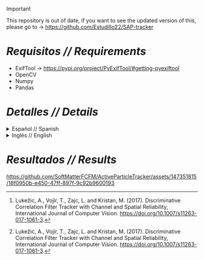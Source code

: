 >[!IMPORTANT]
>This repository is out of date, if you want to see the updated version of this, please go to -> https://github.com/Estudillo22/SAP-tracker

# *Requisitos // Requirements*
- ExifTool  ->  https://pypi.org/project/PyExifTool/#getting-pyexiftool
- OpenCV 
- Numpy
- Pandas

# *Detalles // Details*
<details>
  <summary>Español // Spanish</summary>
  
# Información
En este repositorio hay carpetas con los modulos por separado (ingles o español), una llamada "Automatic",
el cual tiene un codigo que incluye todos los modulos para hacer el proceso de rastreo de manera automatizada.
Se recomienda usar el modulo de "RastreoV1.10" para rastrear la particula ya que, el codigo de "AutoTrack" esta 
en una fase preliminar.

Este codigo se apoya de la libreria [OpenCV](https://opencv.org/), en dado caso se requiera conocer mas a 
detalle las funciones utilizadas de la libreria, pueden recurrir a su [documentación](https://docs.opencv.org/).
Cada modulo mostrado aqui tiene una descripcion dentro del codigo como comentario.

# *Rastreo de una Partícula*
ActiveParticleTracker es un conjunto de codigos en Python con modulos para rastreo de particulas activas sinteticas en 2D.
## Modulo de Fotograma Inicial
Este modulo nos ayuda a encontrar el fotograma donde iniciara nuestro rastreo, primero se obtiene un fotograma
con baja luminosidad dependiendo del porcentaje de oscuridad deseado, luego se superponen los fotogramas para
detectar movimiento de la partícula y por ultimo, cuando se detecta movimiento, se utiliza uno de los fotogramas 
superpuestos* como nuestro fotograma inicial.

Versión mas reciente V0.14.

![Imagen2](https://github.com/SoftMatterFCFM/ActiveParticleTracker/assets/147351815/795239e0-84a5-47c6-b96d-b51a8de2b2ed) ======> 
![Imagen3](https://github.com/SoftMatterFCFM/ActiveParticleTracker/assets/147351815/726bbe7e-7879-44bb-8935-5144b021b761)


*La superposición consta de 5 fotogramas sumados, si el fotograma inicial que
arroja el programa no funciona para iniciar el rastreo, puede tomar un numero
de fotograma ± 2 del numero de fotograma dado por el código.

## Modulo para Región de Interés.
Este modulo nos permite calcular las dimensiones y la posición del área donde esta la partícula,
para evitar el ruido que pueda haber en las imágenes del video. Esta región de interés son necesarias
para usar el método DCF-CSRT de rastreo. 

Versión mas reciente V1.8.

![Imagen1](https://github.com/SoftMatterFCFM/ActiveParticleTracker/assets/147351815/cc477cbc-c206-4a5f-969f-f4109957993b)


## Modulo de Rastreo.
Se usa el modulo de rastreo para obtener la trayectoria de una partícula activa sintética.
Este modulo utiliza como base el método DCF-CSRT *(Discriminative Correlation Filter with Channel 
and Spatial Reliability Tracker)* [^2] . 

Versión mas reciente V1.10.

![Imagen4](https://github.com/SoftMatterFCFM/ActiveParticleTracker/assets/147351815/053c75d3-48cd-4067-be2f-6ada5e2daa82)


[^2]: Lukežic, A., Vojír, T., Zajc, L. and Kristan, M. (2017). Discriminative Correlation Filter Tracker with Channel and Spatial Reliability, International Journal of Computer Vision. https://doi.org/10.1007/s11263-017-1061-3.
</details>

<details>
  <summary>Inglés // English</summary>

# *Information*
In this repository there are folders with separate modules (English or Spanish) one named "Automatic" which has
a script that includes all the modules to do the tracking process in an automated way. We recommend the use of
"TrackerV1.10" module to track the particle since the "AutoTrack" script is in a preliminary phase.

These codes are supported by the [OpenCV](https://opencv.org/) library, if you need to know more details about the functions
used by the library, you can refer to its [documentation](https://docs.opencv.org/). Each module shown here has a description inside the script as a comment.


# *Active Particle Tracking*
ActiveParticleTracker is a set of Python codes with modules for tracking synthetic active particles in 2D.
## Initial Frame Module 
This module helps us to find the frame in which the tracking is going to start, it obtains a frame with low luminosity according to a darkness percentage, then it uses 
the frame superposition to detect the particle's motion and finally, when it detects motion, we use one of the superpositioned frames* to be our initial frame. 

Latest version V0.14.

![Imagen2](https://github.com/SoftMatterFCFM/ActiveParticleTracker/assets/147351815/bfb15db6-b171-4b2c-a490-db951e58d1e8)  ======> 
![Imagen3](https://github.com/SoftMatterFCFM/ActiveParticleTracker/assets/147351815/19be5203-f4b4-4508-956c-9d65daaff5f0)

*The superposition method consists of 5 frames added together if the returned initial frame of the module
doesn't work to initialize the tracking, you can use a frame either two places ahead or behind the frame returned by
the module $(fr - 2 < fr < fr + 2)\text{, where }fr = \text{Frame returned}$


## Region of Interest Module
This module allows us to compute the dimension and position of the area where the particle is located to avoid
the noise in the image. This region of interest is needed to use the DCF-CSRT tracking method.

Latest version V1.8.

![Imagen1](https://github.com/SoftMatterFCFM/ActiveParticleTracker/assets/147351815/5e2f5cfc-8062-41c1-94d9-9d6f8ede6aa4)

## Tracking Module
The module is used to obtain the trajectory of the synthetic active particle. This module uses the DCF-CSRT method
as a base. (Discriminative Correlation Filter with Channel and Spatial Reliability Tracker)[^2]. 

Latest version V1.10.

![Imagen4](https://github.com/SoftMatterFCFM/ActiveParticleTracker/assets/147351815/4b4830d5-29d5-47ec-a926-9e539fc17905)


[^2]: Lukežic, A., Vojír, T., Zajc, L. and Kristan, M. (2017). Discriminative Correlation Filter Tracker with Channel and Spatial Reliability, International Journal of Computer Vision. https://doi.org/10.1007/s11263-017-1061-3.
</details>

# *Resultados // Results*


https://github.com/SoftMatterFCFM/ActiveParticleTracker/assets/147351815/18f0950b-e450-47ff-897f-9c92b9600193

